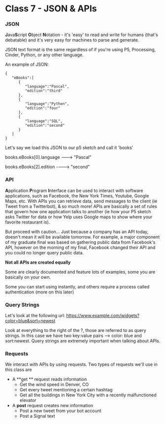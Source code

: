 # Class 7 - JSON & APIs	

### JSON

**J**ava**S**cript **O**bject **N**otation - it's 'easy' to read and write for humans (that's debatable) and it's very easy for machines to parse and generate.

JSON text format is the same regardless of if you're using P5, Processing, Cinder, Python, or any other language.

An example of JSON: 

```
{
   "eBooks":[
      {
         "language":"Pascal",
         "edition":"third"
      },
      {
         "language":"Python",
         "edition":"four"
      },
      {
         "language":"SQL",
         "edition":"second"
      }
   ]
}
```

Let's say we load this JSON to our p5 sketch and call it 'books'

books.eBooks[0].language ---> "Pascal"

books.eBooks[2].edition ----> "second"



### API

**A**pplication **P**rogram **I**nterface can be used to interact with software applications, such as Facebook, the New York Times, Youtube, Google Maps, etc. With APIs you can retrieve data, send messages to the client (ie Tweet from a Twitterbot), & so much more! APIs are basically a set of rules that govern how one application talks to another (ie how your P5 sketch asks Twitter for data or how Yelp uses Google maps to show where your favorite restaurant is).

But proceed with caution... Just because a company has an API today, doesn't mean it will be available tomorrow. For example, a major component of my graduate final was based on gathering public data from Facebook's API, however on the morning of my final, Facebook changed their API and you could no longer query public data.

**Not all APIs are created equally**

Some are clearly documented and feature lots of examples, some you are basically on your own. 

Some you can start using instantly, and others require a process called authentication (more on this later)

### Query Strings

Let's look at the following url: https://www.example.com/widgets?color=blue&sort=newest

Look at everything to the right of the ?, those are referred to as query strings. In this case we have two key:value pairs --> color: blue and sort:newest. Query strings are extremely important when talking about APIs.



### Requests

We interact with APIs by using requests. Two types of requests we'll use in this class are

- A **get ** request reads information
  - Get the wind speed in Denver, CO
  - Get every tweet mentioning a certain hashtag
  - Get all the buildings in New York City with a recently malfunctioned elevator
- A **post** request creates new information
  - Post a new tweet from your bot account
  - Post a Signal text 



